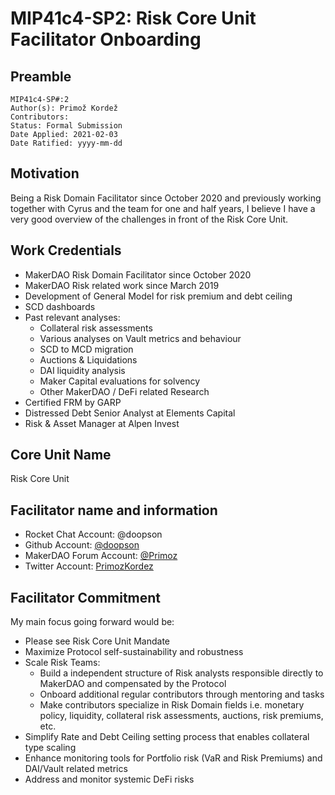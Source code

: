 # MIP41c4-SP2: Risk Core Unit Facilitator Onboarding

## Preamble

```
MIP41c4-SP#:2
Author(s): Primož Kordež
Contributors: 
Status: Formal Submission
Date Applied: 2021-02-03
Date Ratified: yyyy-mm-dd
```

## Motivation

Being a Risk Domain Facilitator since October 2020 and previously working together with Cyrus and the team for one and half years, I believe I have a very good overview of the challenges in front of the Risk Core Unit.

## Work Credentials

* MakerDAO Risk Domain Facilitator since October 2020
* MakerDAO Risk related work since March 2019
* Development of General Model for risk premium and debt ceiling
* SCD dashboards
* Past relevant analyses:
    * Collateral risk assessments
    * Various analyses on Vault metrics and behaviour
    * SCD to MCD migration
    * Auctions & Liquidations
    * DAI liquidity analysis
    * Maker Capital evaluations for solvency
    * Other MakerDAO / DeFi related Research
* Certified FRM by GARP
* Distressed Debt Senior Analyst at Elements Capital
* Risk & Asset Manager at Alpen Invest

## Core Unit Name

Risk Core Unit

## Facilitator name and information

* Rocket Chat Account: @doopson
* Github Account: [@doopson](https://github.com/doopson)
* MakerDAO Forum Account: [@Primoz](https://forum.makerdao.com/u/Primoz/summary)
* Twitter Account: [PrimozKordez](https://twitter.com/PrimozKordez)

## Facilitator Commitment

My main focus going forward would be:

* Please see Risk Core Unit Mandate
* Maximize Protocol self-sustainability and robustness
* Scale Risk Teams:
    * Build a independent structure of Risk analysts responsible directly to MakerDAO and compensated by the Protocol
    * Onboard additional regular contributors through mentoring and tasks
    * Make contributors specialize in Risk Domain fields i.e. monetary policy, liquidity, collateral risk assessments, auctions, risk premiums, etc.
* Simplify Rate and Debt Ceiling setting process that enables collateral type scaling
* Enhance monitoring tools for Portfolio risk (VaR and Risk Premiums) and DAI/Vault related metrics
* Address and monitor systemic DeFi risks
